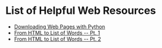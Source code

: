 # List of Helpful Web Resources

* [Downloading Web Pages with Python](http://programminghistorian.org/lessons/working-with-web-pages)  
* [From HTML to List of Words -- Pt. 1](http://programminghistorian.org/lessons/from-html-to-list-of-words-1)
* [From HTML to List of Words -- Pt. 2](http://programminghistorian.org/lessons/from-html-to-list-of-words-2)  
